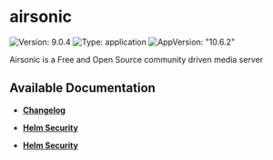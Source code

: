 # airsonic

![Version: 9.0.4](https://img.shields.io/badge/Version-9.0.4-informational?style=flat-square) ![Type: application](https://img.shields.io/badge/Type-application-informational?style=flat-square) ![AppVersion: "10.6.2"](https://img.shields.io/badge/AppVersion-"10.6.2"-informational?style=flat-square)

Airsonic is a Free and Open Source community driven media server

## Available Documentation

- [**Changelog**](CHANGELOG)

- [**Helm Security**](container-security)

- [**Helm Security**](helm-security)

